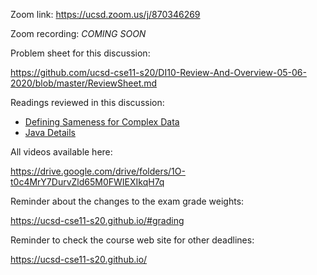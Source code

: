 Zoom link: https://ucsd.zoom.us/j/870346269

Zoom recording: *COMING SOON*

Problem sheet for this discussion: 

https://github.com/ucsd-cse11-s20/DI10-Review-And-Overview-05-06-2020/blob/master/ReviewSheet.md

Readings reviewed in this discussion:
- [Defining Sameness for Complex Data](https://course.ccs.neu.edu/cs2510h/lecture11.html)
- [Java Details](https://cseweb.ucsd.edu/classes/sp17/cse11-a/lecture28.html)

All videos available here:

https://drive.google.com/drive/folders/1O-t0c4MrY7DurvZld65M0FWIEXIkqH7q

Reminder about the changes to the exam grade weights:

https://ucsd-cse11-s20.github.io/#grading

Reminder to check the course web site for other deadlines:

https://ucsd-cse11-s20.github.io/
